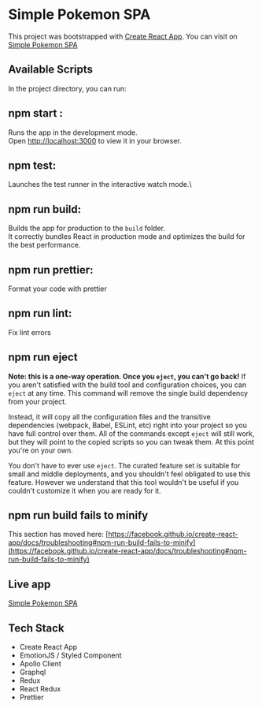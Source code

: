 # Simple Pokemon SPA

This project was bootstrapped with [Create React App](https://github.com/facebook/create-react-app). You can visit on [Simple Pokemon SPA]()

## Available Scripts
In the project directory, you can run:

## npm start :
Runs the app in the development mode.\
Open [http://localhost:3000](http://localhost:3000) to view it in your browser.

## npm test:
Launches the test runner in the interactive watch mode.\

## npm run build:
Builds the app for production to the `build` folder.\
It correctly bundles React in production mode and optimizes the build for the best performance.

## npm run prettier:
Format your code with prettier

## npm run lint:
Fix lint errors

## npm run eject
**Note: this is a one-way operation. Once you `eject`, you can't go back!**
If you aren't satisfied with the build tool and configuration choices, you can `eject` at any time. This command will remove the single build dependency from your project.

Instead, it will copy all the configuration files and the transitive dependencies (webpack, Babel, ESLint, etc) right into your project so you have full control over them. All of the commands except `eject` will still work, but they will point to the copied scripts so you can tweak them. At this point you're on your own.

You don't have to ever use `eject`. The curated feature set is suitable for small and middle deployments, and you shouldn't feel obligated to use this feature. However we understand that this tool wouldn't be useful if you couldn't customize it when you are ready for it.

## npm run build fails to minify
This section has moved here: [https://facebook.github.io/create-react-app/docs/troubleshooting#npm-run-build-fails-to-minify](https://facebook.github.io/create-react-app/docs/troubleshooting#npm-run-build-fails-to-minify)

## Live app
[Simple Pokemon SPA]()

## Tech Stack
* Create React App
* EmotionJS / Styled Component
* Apollo Client
* Graphql
* Redux
* React Redux
* Prettier

